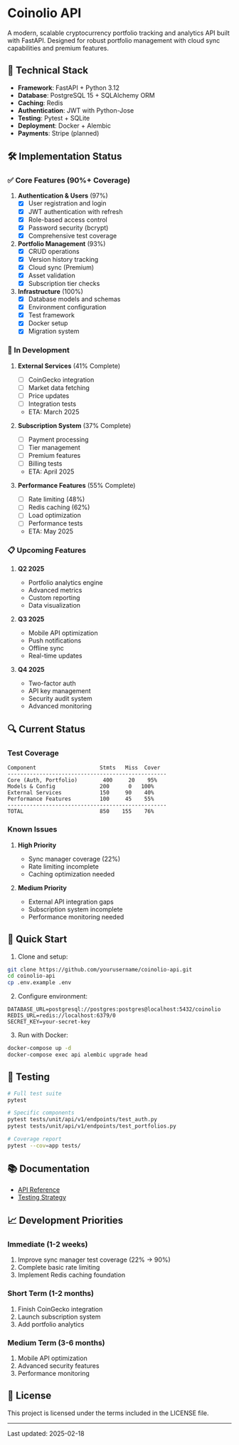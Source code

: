# Coinolio API

A modern, scalable cryptocurrency portfolio tracking and analytics API built with FastAPI. Designed for robust portfolio management with cloud sync capabilities and premium features.

## 🚀 Technical Stack

- **Framework**: FastAPI + Python 3.12
- **Database**: PostgreSQL 15 + SQLAlchemy ORM
- **Caching**: Redis
- **Authentication**: JWT with Python-Jose
- **Testing**: Pytest + SQLite
- **Deployment**: Docker + Alembic
- **Payments**: Stripe (planned)

## 🛠️ Implementation Status

### ✅ Core Features (90%+ Coverage)

1. **Authentication & Users** (97%)
   - [x] User registration and login
   - [x] JWT authentication with refresh
   - [x] Role-based access control
   - [x] Password security (bcrypt)
   - [x] Comprehensive test coverage

2. **Portfolio Management** (93%)
   - [x] CRUD operations
   - [x] Version history tracking
   - [x] Cloud sync (Premium)
   - [x] Asset validation
   - [x] Subscription tier checks

3. **Infrastructure** (100%)
   - [x] Database models and schemas
   - [x] Environment configuration
   - [x] Test framework
   - [x] Docker setup
   - [x] Migration system

### 🚧 In Development

1. **External Services** (41% Complete)
   - [ ] CoinGecko integration
   - [ ] Market data fetching
   - [ ] Price updates
   - [ ] Integration tests
   - ETA: March 2025

2. **Subscription System** (37% Complete)
   - [ ] Payment processing
   - [ ] Tier management
   - [ ] Premium features
   - [ ] Billing tests
   - ETA: April 2025

3. **Performance Features** (55% Complete)
   - [ ] Rate limiting (48%)
   - [ ] Redis caching (62%)
   - [ ] Load optimization
   - [ ] Performance tests
   - ETA: May 2025

### 📋 Upcoming Features

1. **Q2 2025**
   - Portfolio analytics engine
   - Advanced metrics
   - Custom reporting
   - Data visualization

2. **Q3 2025**
   - Mobile API optimization
   - Push notifications
   - Offline sync
   - Real-time updates

3. **Q4 2025**
   - Two-factor auth
   - API key management
   - Security audit system
   - Advanced monitoring

## 🔍 Current Status

### Test Coverage
```plaintext
Component                    Stmts   Miss  Cover
--------------------------------------------------
Core (Auth, Portfolio)        400     20    95%
Models & Config              200      0   100%
External Services            150     90    40%
Performance Features         100     45    55%
--------------------------------------------------
TOTAL                        850    155    76%
```

### Known Issues
1. **High Priority**
   - Sync manager coverage (22%)
   - Rate limiting incomplete
   - Caching optimization needed

2. **Medium Priority**
   - External API integration gaps
   - Subscription system incomplete
   - Performance monitoring needed

## 🔧 Quick Start

1. Clone and setup:
```bash
git clone https://github.com/yourusername/coinolio-api.git
cd coinolio-api
cp .env.example .env
```

2. Configure environment:
```env
DATABASE_URL=postgresql://postgres:postgres@localhost:5432/coinolio
REDIS_URL=redis://localhost:6379/0
SECRET_KEY=your-secret-key
```

3. Run with Docker:
```bash
docker-compose up -d
docker-compose exec api alembic upgrade head
```

## 🧪 Testing

```bash
# Full test suite
pytest

# Specific components
pytest tests/unit/api/v1/endpoints/test_auth.py
pytest tests/unit/api/v1/endpoints/test_portfolios.py

# Coverage report
pytest --cov=app tests/
```

## 📚 Documentation
- [API Reference](docs/API_REFERENCE.md)
- [Testing Strategy](docs/TESTING_STRATEGY.md)

## 📈 Development Priorities

### Immediate (1-2 weeks)
1. Improve sync manager test coverage (22% → 90%)
2. Complete basic rate limiting
3. Implement Redis caching foundation

### Short Term (1-2 months)
1. Finish CoinGecko integration
2. Launch subscription system
3. Add portfolio analytics

### Medium Term (3-6 months)
1. Mobile API optimization
2. Advanced security features
3. Performance monitoring

## 📄 License
This project is licensed under the terms included in the LICENSE file.

---
Last updated: 2025-02-18
